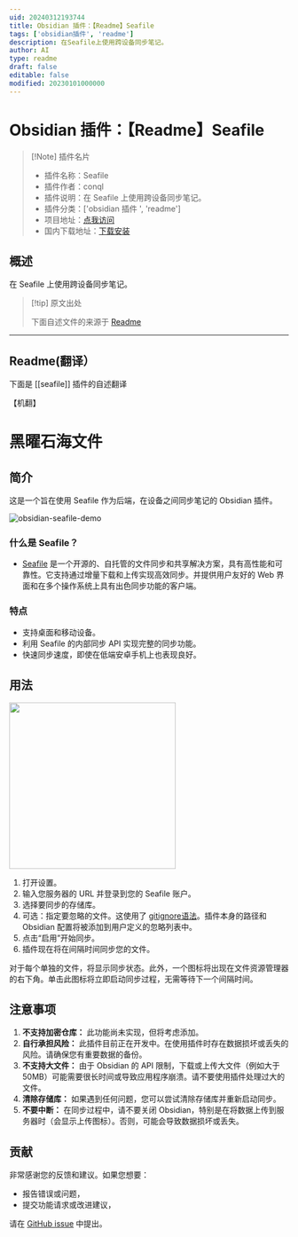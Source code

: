 ```yaml
---
uid: 20240312193744
title: Obsidian 插件：【Readme】Seafile
tags: ['obsidian插件', 'readme']
description: 在Seafile上使用跨设备同步笔记。
author: AI
type: readme
draft: false
editable: false
modified: 20230101000000
---
```


# Obsidian 插件：【Readme】Seafile

> [!Note] 插件名片
> - 插件名称：Seafile
> - 插件作者：conql
> - 插件说明：在 Seafile 上使用跨设备同步笔记。
> - 插件分类：['obsidian 插件 ', 'readme']
> - 项目地址：[点我访问](https://github.com/conql/obsidian-seafile)
> - 国内下载地址：[下载安装](https://pkmer.cn/products/plugin/pluginMarket/?seafile)

## 概述

在 Seafile 上使用跨设备同步笔记。

> [!tip] 原文出处
>
>下面自述文件的来源于 [Readme](https://ghproxy.net/https://raw.githubusercontent.com/conql/obsidian-seafile/master/README.md)

---

## Readme(翻译）

下面是 [[seafile]] 插件的自述翻译

【机翻】

# 黑曜石海文件

## 简介

这是一个旨在使用 Seafile 作为后端，在设备之间同步笔记的 Obsidian 插件。

![obsidian-seafile-demo](https://cdn.pkmer.cn/covers/seafile_1_0.gif!pkmer)

### 什么是 Seafile？

- [Seafile](https://www.seafile.com/) 是一个开源的、自托管的文件同步和共享解决方案，具有高性能和可靠性。它支持通过增量下载和上传实现高效同步。并提供用户友好的 Web 界面和在多个操作系统上具有出色同步功能的客户端。

### 特点

- 支持桌面和移动设备。
- 利用 Seafile 的内部同步 API 实现完整的同步功能。
- 快速同步速度，即使在低端安卓手机上也表现良好。

## 用法

<img src="https://github.com/conql/obsidian-seafile/assets/49243542/26399e88-d054-41cf-ae19-7bc82b178522" width="300">

1. 打开设置。
2. 输入您服务器的 URL 并登录到您的 Seafile 账户。
3. 选择要同步的存储库。
4. 可选：指定要忽略的文件。这使用了 [gitignore语法](https://git-scm.com/docs/gitignore)。插件本身的路径和 Obsidian 配置将被添加到用户定义的忽略列表中。
5. 点击“启用”开始同步。
6. 插件现在将在间隔时间同步您的文件。

对于每个单独的文件，将显示同步状态。此外，一个图标将出现在文件资源管理器的右下角。单击此图标将立即启动同步过程，无需等待下一个间隔时间。

## 注意事项

1. **不支持加密仓库：** 此功能尚未实现，但将考虑添加。
2. **自行承担风险：** 此插件目前正在开发中。在使用插件时存在数据损坏或丢失的风险。请确保您有重要数据的备份。
3. **不支持大文件：** 由于 Obsidian 的 API 限制，下载或上传大文件（例如大于 50MB）可能需要很长时间或导致应用程序崩溃。请不要使用插件处理过大的文件。
4. **清除存储库：** 如果遇到任何问题，您可以尝试清除存储库并重新启动同步。
5. **不要中断：** 在同步过程中，请不要关闭 Obsidian，特别是在将数据上传到服务器时（会显示上传图标）。否则，可能会导致数据损坏或丢失。

## 贡献

非常感谢您的反馈和建议。如果您想要：

- 报告错误或问题，
- 提交功能请求或改进建议，

请在 [GitHub issue](https://github.com/conql/obsidian-seafile/issues) 中提出。
